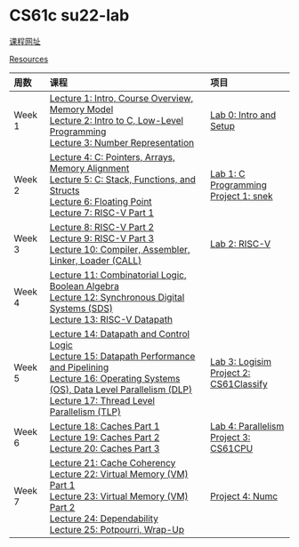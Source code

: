 # CS61c su22-lab

[课程网址](https://inst.eecs.berkeley.edu/~cs61c/su22/)

[Resources](https://inst.eecs.berkeley.edu/~cs61c/su22/resources/)

|**周数**|**课程**|**项目**|
|:------|:-------|:------|
|Week 1|[Lecture 1: Intro, Course Overview, Memory Model](https://inst.eecs.berkeley.edu/~cs61c/su22/lectures/lec01/)<br>[Lecture 2: Intro to C, Low-Level Programming](https://inst.eecs.berkeley.edu/~cs61c/su22/lectures/lec02/)<br>[Lecture 3: Number Representation](https://inst.eecs.berkeley.edu/~cs61c/su22/lectures/lec03/)|[Lab 0: Intro and Setup](https://inst.eecs.berkeley.edu/~cs61c/su22/labs/lab00/)|
|Week 2|[Lecture 4: C: Pointers, Arrays, Memory Alignment](https://inst.eecs.berkeley.edu/~cs61c/su22/lectures/lec04/)<br>[Lecture 5: C: Stack, Functions, and Structs](https://inst.eecs.berkeley.edu/~cs61c/su22/lectures/lec05/)<br>[Lecture 6: Floating Point](https://inst.eecs.berkeley.edu/~cs61c/su22/lectures/lec06/)<br>[Lecture 7: RISC-V Part 1](https://inst.eecs.berkeley.edu/~cs61c/su22/lectures/lec07/)|[Lab 1: C Programming](https://inst.eecs.berkeley.edu/~cs61c/su22/labs/lab01/)<br>[Project 1: snek](https://inst.eecs.berkeley.edu/~cs61c/su22/projects/proj1/)|
|Week 3|[Lecture 8: RISC-V Part 2](https://inst.eecs.berkeley.edu/~cs61c/su22/lectures/lec08/)<br>[Lecture 9: RISC-V Part 3](https://inst.eecs.berkeley.edu/~cs61c/su22/lectures/lec09/)<br>[Lecture 10: Compiler, Assembler, Linker, Loader (CALL)](https://inst.eecs.berkeley.edu/~cs61c/su22/lectures/lec10/)|[Lab 2: RISC-V](https://inst.eecs.berkeley.edu/~cs61c/su22/labs/lab02/)|
|Week 4|[Lecture 11: Combinatorial Logic, Boolean Algebra](https://inst.eecs.berkeley.edu/~cs61c/su22/lectures/lec11/)<br>[Lecture 12: Synchronous Digital Systems (SDS)](https://inst.eecs.berkeley.edu/~cs61c/su22/lectures/lec12/)<br>[Lecture 13: RISC-V Datapath](https://inst.eecs.berkeley.edu/~cs61c/su22/lectures/lec13/)||
|Week 5|[Lecture 14: Datapath and Control Logic](https://inst.eecs.berkeley.edu/~cs61c/su22/lectures/lec14/)<br>[Lecture 15: Datapath Performance and Pipelining](https://inst.eecs.berkeley.edu/~cs61c/su22/lectures/lec15/)<br>[Lecture 16: Operating Systems (OS), Data Level Parallelism (DLP)](https://inst.eecs.berkeley.edu/~cs61c/su22/lectures/lec16/)<br>[Lecture 17: Thread Level Parallelism (TLP)](https://inst.eecs.berkeley.edu/~cs61c/su22/lectures/lec17/)|[Lab 3: Logisim](https://inst.eecs.berkeley.edu/~cs61c/su22/labs/lab03/)<br>[Project 2: CS61Classify](https://inst.eecs.berkeley.edu/~cs61c/su22/projects/proj2/)|
|Week 6|[Lecture 18: Caches Part 1](https://inst.eecs.berkeley.edu/~cs61c/su22/lectures/lec18/)<br>[Lecture 19: Caches Part 2](https://inst.eecs.berkeley.edu/~cs61c/su22/lectures/lec19/)<br>[Lecture 20: Caches Part 3](https://inst.eecs.berkeley.edu/~cs61c/su22/lectures/lec20/)|[Lab 4: Parallelism](https://inst.eecs.berkeley.edu/~cs61c/su22/labs/lab04/)<br>[Project 3: CS61CPU](https://inst.eecs.berkeley.edu/~cs61c/su22/projects/proj3/)|
|Week 7|[Lecture 21: Cache Coherency](https://inst.eecs.berkeley.edu/~cs61c/su22/lectures/lec21/)<br>[Lecture 22: Virtual Memory (VM) Part 1](https://inst.eecs.berkeley.edu/~cs61c/su22/lectures/lec22/)<br>[Lecture 23: Virtual Memory (VM) Part 2](https://inst.eecs.berkeley.edu/~cs61c/su22/lectures/lec23/)<br>[Lecture 24: Dependability](https://inst.eecs.berkeley.edu/~cs61c/su22/lectures/lec24/)<br>[Lecture 25: Potpourri, Wrap-Up](https://inst.eecs.berkeley.edu/~cs61c/su22/lectures/lec25/)|[Project 4: Numc](https://inst.eecs.berkeley.edu/~cs61c/su22/projects/proj4/)|

